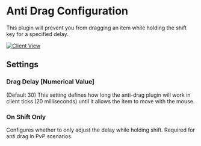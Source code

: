 # Anti Drag Configuration
This plugin will prevent you from dragging an item while holding the shift key for a specified delay.

[![Client View](https://thumbs.gfycat.com/DefensiveLargeAustraliansilkyterrier-size_restricted.gif)](https://gfycat.com/DefensiveLargeAustraliansilkyterrier)


## Settings

### Drag Delay [Numerical Value]

(Default 30) This setting defines how long the anti-drag plugin will work in client ticks (20 milliseconds) until it allows the item to move with the mouse.

### On Shift Only

Configures whether to only adjust the delay while holding shift. Required for anti drag in PvP scenarios.